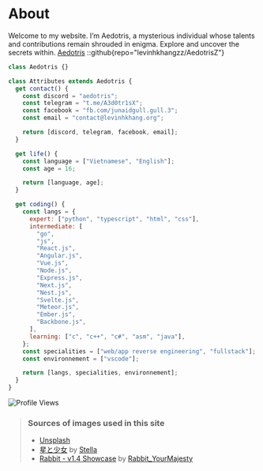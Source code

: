 # About

Welcome to my website. I’m Aedotris, a mysterious individual whose talents and contributions remain shrouded in enigma. Explore and uncover the secrets within.
[Aedotris](https://github.com/;evinhkhangzz/AedotrisZ)
::github{repo="levinhkhangzz/AedotrisZ"}
```javascript
class Aedotris {}

class Attributes extends Aedotris {
  get contact() {
    const discord = "aedotris";
    const telegram = "t.me/A3d0tr1sX";
    const facebook = "fb.com/junaidgull.gull.3";
    const email = "contact@levinhkhang.org";

    return [discord, telegram, facebook, email];
  }

  get life() {
    const language = ["Vietnamese", "English"];
    const age = 16;

    return [language, age];
  }

  get coding() {
    const langs = {
      expert: ["python", "typescript", "html", "css"],
      intermediate: [
        "go",
        "js",
        "React.js",
        "Angular.js",
        "Vue.js",
        "Node.js",
        "Express.js",
        "Next.js",
        "Nest.js",
        "Svelte.js",
        "Meteor.js",
        "Ember.js",
        "Backbone.js",
      ],
      learning: ["c", "c++", "c#", "asm", "java"],
    };
    const specialities = ["web/app reverse engineering", "fullstack"];
    const environnement = ["vscode"];

    return [langs, specialities, environnement];
  }
}
```

<img src="https://api.visitorbadge.io/api/VisitorHit?user=levinhkhangzz&countColorcountColor&countColor=%23FF0000" alt="Profile Views">

> ### Sources of images used in this site
>
> - [Unsplash](https://unsplash.com/)
> - [星と少女](https://www.pixiv.net/artworks/108916539) by [Stella](https://www.pixiv.net/users/93273965)
> - [Rabbit - v1.4 Showcase](https://civitai.com/posts/586908) by [Rabbit_YourMajesty](https://civitai.com/user/Rabbit_YourMajesty)
